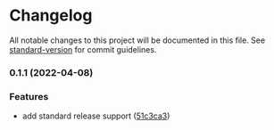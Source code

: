 # Changelog

All notable changes to this project will be documented in this file. See [standard-version](https://github.com/conventional-changelog/standard-version) for commit guidelines.

### 0.1.1 (2022-04-08)


### Features

* add standard release support ([51c3ca3](https://github.com/MNezameddin/React_udemy/commit/51c3ca39425081f470e611ec2106dac45bfd47e5))
